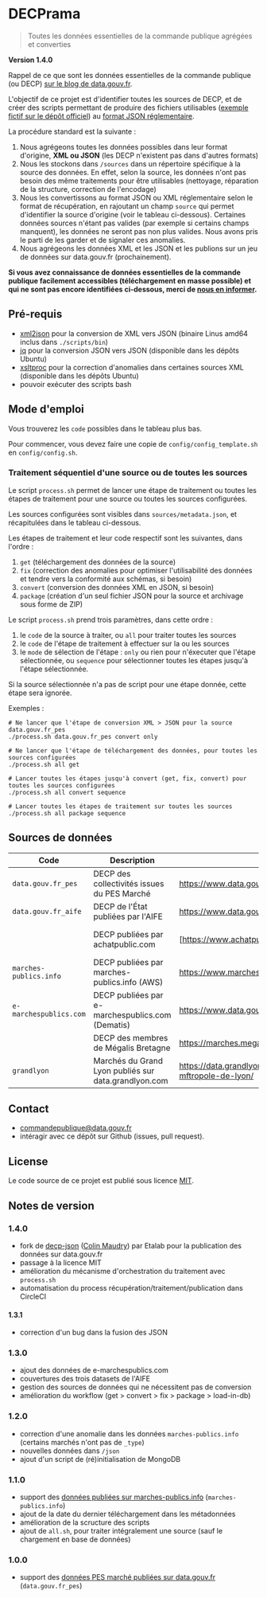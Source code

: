 # DECPrama

> Toutes les données essentielles de la commande publique agrégées et converties

**Version 1.4.0**

Rappel de ce que sont les données essentielles de la commande publique (ou DECP) [sur le blog de data.gouv.fr](https://www.data.gouv.fr/fr/posts/le-point-sur-les-donnees-essentielles-de-la-commande-publique/).

L'objectif de ce projet est d'identifier toutes les sources de DECP, et de créer des scripts permettant de produire des fichiers utilisables ([exemple fictif sur le dépôt officiel](https://github.com/etalab/format-commande-publique/blob/master/exemples/json/paquet.json)) au [format JSON réglementaire](https://github.com/etalab/format-commande-publique/tree/master/sch%C3%A9mas/json).

La procédure standard est la suivante :

1. Nous agrégeons toutes les données possibles dans leur format d'origine, **XML ou JSON** (les DECP n'existent pas dans d'autres formats)
2. Nous les stockons dans `/sources` dans un répertoire spécifique à la source des données. En effet, selon la source, les données n'ont pas besoin des même traitements pour être utilisables (nettoyage, réparation de la structure, correction de l'encodage)
3. Nous les convertissons au format JSON ou XML réglementaire selon le format de récupération, en rajoutant un champ `source` qui permet d'identifier la source d'origine (voir le tableau ci-dessous). Certaines données sources n'étant pas valides (par exemple si certains champs manquent), les données ne seront pas non plus valides. Nous avons pris le parti de les garder et de signaler ces anomalies.
4. Nous agrégeons les données XML et les JSON et les publions sur un jeu de données sur data.gouv.fr (prochainement).

**Si vous avez connaissance de données essentielles de la commande publique facilement accessibles (téléchargement en masse possible) et qui ne sont pas encore identifiées ci-dessous, merci de [nous en informer](#contact).**

## Pré-requis

- [xml2json](https://github.com/Cheedoong/xml2json) pour la conversion de XML vers JSON (binaire Linus amd64 inclus dans `./scripts/bin`)
- [jq](https://stedolan.github.io/jq/) pour la conversion JSON vers JSON (disponible dans les dépôts Ubuntu)
- [xsltproc](http://xmlsoft.org/XSLT/xsltproc2.html) pour la correction d'anomalies dans certaines sources XML (disponible dans les dépôts Ubuntu)
- pouvoir exécuter des scripts bash

## Mode d'emploi

Vous trouverez les `code` possibles dans le tableau plus bas.

Pour commencer, vous devez faire une copie de `config/config_template.sh` en `config/config.sh`.

### Traitement séquentiel d'une source ou de toutes les sources

Le script `process.sh` permet de lancer une étape de traitement ou toutes les étapes de traitement pour une source ou toutes les sources configurées.

Les sources configurées sont visibles dans `sources/metadata.json`, et récapitulées dans le tableau ci-dessous.

Les étapes de traitement et leur code respectif sont les suivantes, dans l'ordre :

1. `get` (téléchargement des données de la source)
2. `fix` (correction des anomalies pour optimiser l'utilisabilité des données et tendre vers la conformité aux schémas, si besoin)
3. `convert` (conversion des données XML en JSON, si besoin)
4. `package` (création d'un seul fichier JSON pour la source et archivage sous forme de ZIP)

Le script `process.sh` prend trois paramètres, dans cette ordre :

1. le `code` de la source à traiter, ou `all` pour traiter toutes les sources
2. le `code` de l'étape de traitement à effectuer sur la ou les sources
3. le `mode` de sélection de l'étape : `only` ou rien pour n'éxecuter que l'étape sélectionnée, ou `sequence` pour sélectionner toutes les étapes jusqu'à l'étape sélectionnée.

Si la source sélectionnée n'a pas de script pour une étape donnée, cette étape sera ignorée.

Exemples :

```
# Ne lancer que l'étape de conversion XML > JSON pour la source data.gouv.fr_pes
./process.sh data.gouv.fr_pes convert only

# Ne lancer que l'étape de téléchargement des données, pour toutes les sources configurées
./process.sh all get

# Lancer toutes les étapes jusqu'à convert (get, fix, convert) pour toutes les sources configurées
./process.sh all convert sequence

# Lancer toutes les étapes de traitement sur toutes les sources
./process.sh all package sequence

```

## Sources de données

| Code                   | Description                                          | URL                                                                           | Statut                                                                               |
| ---------------------- | ---------------------------------------------------- | ----------------------------------------------------------------------------- | ------------------------------------------------------------------------------------ |
| `data.gouv.fr_pes`     | DECP des collectivités issues du PES Marché          | https://www.data.gouv.fr/fr/datasets/5bd0b6fd8b4c413d0801dc57                 | **Intégrée**                                                                         |
| `data.gouv.fr_aife`    | DECP de l'État publiées par l'AIFE                   | https://www.data.gouv.fr/fr/datasets/5bd789ee8b4c4155bd9a0770                 | **Intégrée**                                                                         |
|                        | DECP publiées par achatpublic.com                    | [https://www.achatpublic.com](https://frama.link/47M71Xz2)                    | Pas de téléchargement en masse                                                       |
| `marches-publics.info` | DECP publiées par marches-publics.info (AWS)         | https://www.marches-publics.info/mpiaws/index.cfm                             | [Plus de téléchargement en masse](https://github.com/ColinMaudry/decp-json/issues/3) |
| `e-marchespublics.com` | DECP publiées par e-marchespublics.com (Dematis)     | https://www.data.gouv.fr/fr/datasets/5c0a7845634f4139b2ee8883                 | **Intégrée**                                                                         |
|                        | DECP des membres de Mégalis Bretagne                 | https://marches.megalisbretagne.org/                                          | Très peu de DECP publiées                                                            |
| `grandlyon`            | Marchés du Grand Lyon publiés sur data.grandlyon.com | https://data.grandlyon.com/citoyennete/marchf-public-de-la-mftropole-de-lyon/ | **Intégrée**                                                                         | 

## Contact

- commandepublique@data.gouv.fr
- intéragir avec ce dépôt sur Github (issues, pull request).

## License

Le code source de ce projet est publié sous licence [MIT](https://opensource.org/licenses/MIT).

## Notes de version

### 1.4.0

- fork de [decp-json](https://github.com/ColinMaudry/decp-json) ([Colin Maudry](https://twitter.com/col1m)) par Etalab pour la publication des données sur data.gouv.fr
- passage à la licence MIT
- amélioration du mécanisme d'orchestration du traitement avec `process.sh`
- automatisation du process récupération/traitement/publication dans CircleCI

#### 1.3.1

- correction d'un bug dans la fusion des JSON

### 1.3.0

- ajout des données de e-marchespublics.com
- couvertures des trois datasets de l'AIFE
- gestion des sources de données qui ne nécessitent pas de conversion
- amélioration du workflow (get > convert > fix > package > load-in-db)

### 1.2.0

- correction d'une anomalie dans les données `marches-publics.info` (certains marchés n'ont pas de `_type`)
- nouvelles données dans `/json`
- ajout d'un script de (ré)initialisation de MongoDB

### 1.1.0

- support des [données publiées sur marches-publics.info](https://www.marches-publics.info/mpiaws/index.cfm) (`marches-publics.info`)
- ajout de la date du dernier téléchargement dans les métadonnées
- amélioration de la scructure des scripts
- ajout de `all.sh`, pour traiter intégralement une source (sauf le chargement en base de données)

### 1.0.0

- support des [données PES marché publiées sur data.gouv.fr](https://www.data.gouv.fr/fr/datasets/5bd0b6fd8b4c413d0801dc57/) (`data.gouv.fr_pes`)
